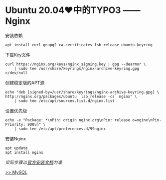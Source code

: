 # Ubuntu 20.04♥中的TYPO3 —— Nginx

安装依赖

    apt install curl gnupg2 ca-certificates lsb-release ubuntu-keyring

下载Key文件

    curl https://nginx.org/keys/nginx_signing.key | gpg --dearmor \
        | sudo tee /usr/share/keyrings/nginx-archive-keyring.gpg >/dev/null

创建稳定版的APT源

    echo "deb [signed-by=/usr/share/keyrings/nginx-archive-keyring.gpg] \
    http://nginx.org/packages/ubuntu `lsb_release -cs` nginx" \
        | sudo tee /etc/apt/sources.list.d/nginx.list

设置优先级

    echo -e "Package: *\nPin: origin nginx.org\nPin: release o=nginx\nPin-Priority: 900\n" \
        | sudo tee /etc/apt/preferences.d/99nginx

安装Nginx

    apt update
    apt install nginx

*实际步骤以[官方安装文档](http://nginx.org/en/linux_packages.html#Ubuntu)为准*

[>> MySQL](MySQL.md)